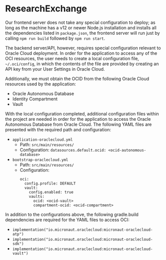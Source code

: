 # ResearchExchange

Our frontend server does not take any special configuration to deploy; as long as the machine has a v12 or newer Node.js installation and installs all the dependencies listed in `package.json`, the frontend server will run just by calling `npm run build` followed by `npm run start`.
 
The backend server/API, however, requires special configuration relevant to Oracle Cloud deployment. In order for the application to access any of the OCI resources, the user needs to create a local configuration file, `~/.oci/config`, in which the contents of the file are provided by creating an API key from your User Settings in Oracle Cloud.

Additionally, we must obtain the OCID from the following Oracle Cloud resources used by the application:
 
- Oracle Autonomous Database
- Identity Compartment
- Vault
 
With the local configuration completed, additional configuration files within the project are needed in order for the application to access the Oracle Autonomous Database from Oracle Cloud. The following YAML files are presented with the required path and configuration:
 
- `application-oraclecloud.yml`
  - Path: `src/main/resources/`
  - Configuration: `datasources.default.ocid: <ocid-autonomous-database>`
- `bootstrap-oraclecloud.yml`
  - Path: `src/main/resources/`
  - Configuration:
    ````
    oci:
      config.profile: DEFAULT
      vault:
        config.enabled: true
        vaults:
          ocid: <ocid-vault>
          compartment-ocid: <ocid-compartment>
    ````
 
In addition to the configurations above, the following gradle.build dependencies are required for the YAML files to access OCI:

- `implementation("io.micronaut.oraclecloud:micronaut-oraclecloud-atp")`
- `implementation("io.micronaut.oraclecloud:micronaut-oraclecloud-sdk")`
- `implementation("io.micronaut.oraclecloud:micronaut-oraclecloud-vault")`

